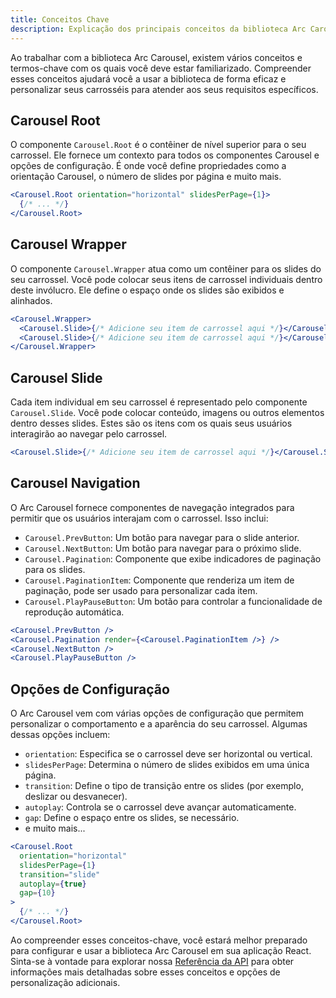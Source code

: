 ```yaml
---
title: Conceitos Chave
description: Explicação dos principais conceitos da biblioteca Arc Carousel.
---
```


Ao trabalhar com a biblioteca Arc Carousel, existem vários conceitos e termos-chave com os quais você deve estar familiarizado. Compreender esses conceitos ajudará você a usar a biblioteca de forma eficaz e personalizar seus carrosséis para atender aos seus requisitos específicos.

## Carousel Root

O componente `Carousel.Root` é o contêiner de nível superior para o seu carrossel. Ele fornece um contexto para todos os componentes Carousel e opções de configuração. É onde você define propriedades como a orientação Carousel, o número de slides por página e muito mais.

```jsx
<Carousel.Root orientation="horizontal" slidesPerPage={1}>
  {/* ... */}
</Carousel.Root>
```

## Carousel Wrapper

O componente `Carousel.Wrapper` atua como um contêiner para os slides do seu carrossel. Você pode colocar seus itens de carrossel individuais dentro deste invólucro. Ele define o espaço onde os slides são exibidos e alinhados.

```jsx
<Carousel.Wrapper>
  <Carousel.Slide>{/* Adicione seu item de carrossel aqui */}</Carousel.Slide>
  <Carousel.Slide>{/* Adicione seu item de carrossel aqui */}</Carousel.Slide>
</Carousel.Wrapper>
```

## Carousel Slide

Cada item individual em seu carrossel é representado pelo componente `Carousel.Slide`. Você pode colocar conteúdo, imagens ou outros elementos dentro desses slides. Estes são os itens com os quais seus usuários interagirão ao navegar pelo carrossel.

```jsx
<Carousel.Slide>{/* Adicione seu item de carrossel aqui */}</Carousel.Slide>
```

## Carousel Navigation

O Arc Carousel fornece componentes de navegação integrados para permitir que os usuários interajam com o carrossel. Isso inclui:

- `Carousel.PrevButton`: Um botão para navegar para o slide anterior.
- `Carousel.NextButton`: Um botão para navegar para o próximo slide.
- `Carousel.Pagination`: Componente que exibe indicadores de paginação para os slides.
- `Carousel.PaginationItem`: Componente que renderiza um item de paginação, pode ser usado para personalizar cada item.
- `Carousel.PlayPauseButton`: Um botão para controlar a funcionalidade de reprodução automática.

```jsx
<Carousel.PrevButton />
<Carousel.Pagination render={<Carousel.PaginationItem />} />
<Carousel.NextButton />
<Carousel.PlayPauseButton />
```

## Opções de Configuração

O Arc Carousel vem com várias opções de configuração que permitem personalizar o comportamento e a aparência do seu carrossel. Algumas dessas opções incluem:

- `orientation`: Especifica se o carrossel deve ser horizontal ou vertical.
- `slidesPerPage`: Determina o número de slides exibidos em uma única página.
- `transition`: Define o tipo de transição entre os slides (por exemplo, deslizar ou desvanecer).
- `autoplay`: Controla se o carrossel deve avançar automaticamente.
- `gap`: Define o espaço entre os slides, se necessário.
- e muito mais...

```jsx
<Carousel.Root
  orientation="horizontal"
  slidesPerPage={1}
  transition="slide"
  autoplay={true}
  gap={10}
>
  {/* ... */}
</Carousel.Root>
```

Ao compreender esses conceitos-chave, você estará melhor preparado para configurar e usar a biblioteca Arc Carousel em sua aplicação React. Sinta-se à vontade para explorar nossa [Referência da API](/pt-br/reference/carousel-root/) para obter informações mais detalhadas sobre esses conceitos e opções de personalização adicionais.
